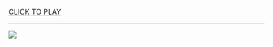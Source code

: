 
<a href="https://premium76.site?title=unblocked_t_rex_game&ref=13M">CLICK TO PLAY</a></h3>
<hr>

<a href="https://premium76.site?title=unblocked_t_rex_game&ref=13M"><img src="https://clearcache.store/games.png"></a>


